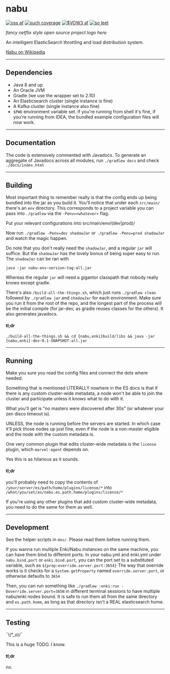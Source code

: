 # nabu
[![oss af](https://img.shields.io/badge/build-beyond%20passing-663399.svg?style=flat)](https://github.com/iostat/nabu)
[![such coverage](https://img.shields.io/badge/tests-0%20%2F%200-brightgreen.svg?style=flat)](https://github.com/iostat/nabu)
[![$VOW3 af](https://auchenberg.github.io/volkswagen/volkswargen_ci.svg?v=1)](https://github.com/auchenberg/volkswagen)
[![so leet](https://img.shields.io/badge/npm-v1.3.37-blue.svg?style=flat)](https://github.com/iostat/nabu)


*fancy netflix style open source project logo here*
 
An intelligent ElasticSearch throttling and load distribution system.

[Nabu on Wikipedia](https://en.wikipedia.org/wiki/Nabu)


---


## Dependencies
* Java 8 and up
* An Oracle JVM
* Gradle (we use the wrapper set to 2.10)
* An Elasticsearch cluster (single instance is fine)
* A Kafka cluster (single instance also fine)
* `$PWD` environment variable set. If you're running from shell it's fine, if you're running from IDEA, the bundled
example configuration files will now work.


---


## Documentation
The code is extensively commented with Javadocs. To generate an aggregate of Javadocs across all modules,
run `./gradlew docs` and check `./docs/index.html`


---


## Building
Most important thing to remember really is that the config ends up being bundled into the jar as you build it.
You'll notice that under each `src/main/` there's an `env` directory. This corresponds to a project variable you can 
pass into `./gradlew` via the `-Penv=<whatever>` flag. 

Put your relevant configurations into src/main/env/(dev|prod)/

Now run `./gradlew -Penv=dev shadowJar` or `./gradlew -Penv=prod shadowJar` and watch the magic happen.

Do note that you don't really need the `shadowJar`, and a regular `jar` will suffice. But the `shadowJar` has the
lovely bonus of being super easy to run. The `shadowJar` can be ran with

`java -jar nabu-env-version-tag-all.jar`
 
Whereas the regular `jar` will need a gigantor classpath that nobody really knows except gradle.

There's also `/build-all-the-things.sh`, which just runs `./gradlew clean` followed by 
`./gradlew jar` and `shadowJar` for each environment. Make sure you run it from the root of the repo, and the longest
part of the process will be the initial compile (for jar-dev, as gradle reuses classes for the others).
It also generates javadocs.

#### tl;dr
`./build-all-the-things.sh && cd {nabu,enki}build/libs && java -jar {nabu,enki}-dev-0.1-SNAPSHOT-all.jar`


---


## Running
Make you sure you read the config files and connect the dots where needed.

Something that is mentioned LITERALLY nowhere in the ES docs is that if there is any custom cluster-wide metadata, 
a node won't be able to join the cluster and participate unless it knows what to do with it. 

What you'll get is "no masters were discovered after 30s" (or whatever your zen disco timeout is).

UNLESS, the node is running before the servers are started. In which case it'll pick those nodes up just fine, even
if the node is a non-master eligible and the node with the custom metadata is.

One very common plugin that edits cluster-wide metadata is the `license` plugin, which `marvel-agent` depends on.

Yes this is as hilarious as it sounds.

#### tl;dr 
you'll probably need to copy the contents of `/your/server/es/path/home/plugins/license/*` into
`/what/you/set/as/nabu.es.path.home/plugins/license/*`

If you're using any other plugins that add custom cluster-wide metadata, you need to do the same for them as well.


---


## Development
See the helper scripts in `dev/`. Please read them before running them.

If you wanna run multiple Enki/Nabu instances on the same machine, you can have them bind to different ports.
In your nabu.yml and enki.yml under `nabu.bind.port` or `enki.bind.port`, you can the port set to a substituted
variable, such as `${prop:override.server.port:3654}` The way that override works is it checks for a
`System.getProperty` named `override.server.port`, or otherwise defaults to `3654`

Then, you can run something like `./gradlew :enki:run -Doverride.server.port=365N` in different terminal sessions to
have multiple nabu/enki nodes bound. It is safe to run them all from the same directory and `es.path.home`, as long as
that directory isn't a REAL elasticsearch home.


---


## Testing
 ¯\\(°_o)/¯

This is a huge TODO. I know.

#### tl;dr
no.


 
